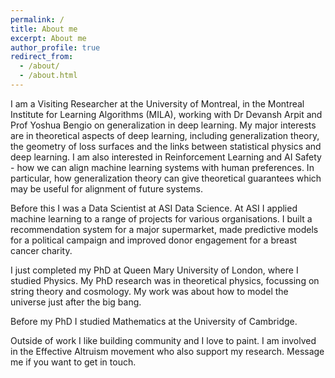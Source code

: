 ```yaml
---
permalink: /
title: About me
excerpt: About me
author_profile: true
redirect_from:
  - /about/
  - /about.html
---
```


I am a Visiting Researcher at the University of Montreal, in the Montreal Institute for Learning Algorithms (MILA), working with Dr Devansh Arpit and Prof Yoshua Bengio on generalization in deep learning. My major interests are in theoretical aspects of deep learning, including generalization theory, the geometry of loss surfaces and the links between statistical physics and deep learning. I am also interested in Reinforcement Learning and AI Safety - how we can align machine learning systems with human preferences. In particular, how generalization theory can give theoretical guarantees which may be useful for alignment of future systems.

Before this I was a Data Scientist at ASI Data Science. At ASI I applied machine learning to a range of projects for various organisations. I built a recommendation system for a major supermarket, made predictive models for a political campaign and improved donor engagement for a breast cancer charity.

I just completed my PhD at Queen Mary University of London, where I studied Physics. My PhD research was in theoretical physics, focussing on string theory and cosmology. My work was about how to model the universe just after the big bang.

Before my PhD I studied Mathematics at the University of Cambridge.

Outside of work I like building community and I love to paint. I am involved in the Effective Altruism movement who also support my research. Message me if you want to get in touch.
